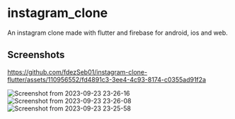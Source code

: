 # instagram_clone

An instagram clone made with flutter and firebase for android, ios and web.

## Screenshots



https://github.com/fdezSeb01/instagram-clone-flutter/assets/110956552/fd4891c3-3ee4-4c93-8174-c0355ad91f2a

![Screenshot from 2023-09-23 23-26-16](https://github.com/fdezSeb01/instagram-clone-flutter/assets/110956552/146b957a-0b4f-4a34-8c01-36fdfef35329)
![Screenshot from 2023-09-23 23-26-08](https://github.com/fdezSeb01/instagram-clone-flutter/assets/110956552/ace0654d-bd41-4681-a582-ac9605952421)
![Screenshot from 2023-09-23 23-25-58](https://github.com/fdezSeb01/instagram-clone-flutter/assets/110956552/b21300ac-95e2-4cdc-9cdf-ec934d2161cb)
